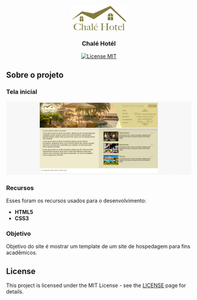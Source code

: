 <p align="center">
  <a href="https://github.com/othneildrew/Best-README-Template">
    <img src="img/logo.png" alt="Logo">
  </a>

  <h3 align="center">Chalé Hotél</h3>
</p>

<p align="center">
  <a href="https://opensource.org/licenses/MIT">
    <img src="https://img.shields.io/badge/License-MIT-blue.svg" alt="License MIT">
  </a>
</p>

## Sobre o projeto
### Tela inicial

<img src="img/tela-inicial.PNG" ></img>

### Recursos

Esses foram os recursos usados para o desenvolvimento:

- **HTML5** 
- **CSS3** 

### Objetivo

Objetivo do site é mostrar um template de um site de hospedagem para fins acadêmicos.

## License

This project is licensed under the MIT License - see the [LICENSE](https://opensource.org/licenses/MIT) page for details.
